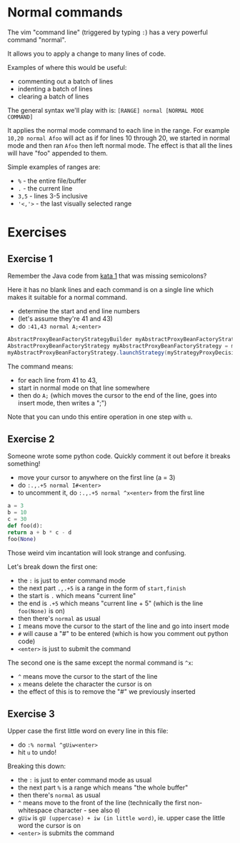 # Normal commands

The vim "command line" (triggered by typing `:`) has a very powerful command "normal".

It allows you to apply a change to many lines of code.

Examples of where this would be useful:

- commenting out a batch of lines
- indenting a batch of lines
- clearing a batch of lines

The general syntax we'll play with is: `[RANGE] normal [NORMAL MODE COMMAND]`

It applies the normal mode command to each line in the range.
For example `10,20 normal Afoo` will act as if for lines 10 through 20, we started in normal mode and then ran `Afoo` then left normal mode.
The effect is that all the lines will have "foo" appended to them.

Simple examples of ranges are:

- `%` - the entire file/buffer
- `.` - the current line
- `3,5` - lines 3-5 inclusive
- `'<,'>` - the last visually selected range

# Exercises

## Exercise 1

Remember the Java code from [kata 1](./001_dot_operator.md) that was missing semicolons?

Here it has no blank lines and each command is on a single line which makes it suitable for a normal command.

- determine the start and end line numbers
- (let's assume they're 41 and 43)
- do `:41,43 normal A;<enter>`

```java
AbstractProxyBeanFactoryStrategyBuilder myAbstractProxyBeanFactoryStrategyBuilder = new ConcreteAbstractProxyBeanFactoryStrategyBuilder()
AbstractProxyBeanFactoryStrategy myAbstractProxyBeanFactoryStrategy = myAbstractProxyBeanFactoryStrategyBuilder.build()
myAbstractProxyBeanFactoryStrategy.launchStrategy(myStrategyProxyDecisionProviderServiceUtilsWrapper)
```

The command means:

- for each line from 41 to 43,
- start in normal mode on that line somewhere
- then do `A;` (which moves the cursor to the end of the line, goes into insert mode, then writes a ";") 

Note that you can undo this entire operation in one step with `u`.

## Exercise 2

Someone wrote some python code. Quickly comment it out before it breaks something!

- move your cursor to anywhere on the first line (a = 3)
- do `:.,.+5 normal I#<enter>`
- to uncomment it, do `:.,.+5 normal ^x<enter>` from the first line

```python
a = 3
b = 10
c = 30
def foo(d):
return a + b * c - d
foo(None)
```

Those weird vim incantation will look strange and confusing.

Let's break down the first one:

- the `:` is just to enter command mode
- the next part `.,.+5` is a range in the form of `start,finish`
- the start is `.` which means "current line"
- the end is `.+5` which means "current line + 5" (which is the line `foo(None)` is on)
- then there's `normal` as usual
- `I` means move the cursor to the start of the line and go into insert mode
- `#` will cause a "#" to be entered (which is how you comment out python code) 
- `<enter>` is just to submit the command

The second one is the same except the normal command is `^x`:

- `^` means move the cursor to the start of the line
- `x` means delete the character the cursor is on
- the effect of this is to remove the "#" we previously inserted 

## Exercise 3

Upper case the first little word on every line in this file:

- do `:% normal ^gUiw<enter>`
- hit `u` to undo!

Breaking this down:

- the `:` is just to enter command mode as usual
- the next part `%` is a range which means "the whole buffer"
- then there's `normal` as usual
- `^` means move to the front of the line (technically the first non-whitespace character - see also `0`)
- `gUiw` is `gU (uppercase) + iw (in little word)`, ie. upper case the little word the cursor is on
- `<enter>` is submits the command
